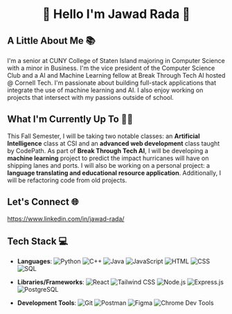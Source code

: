 <h1 align="center">🌟 Hello I'm Jawad Rada 🌟</h1>

## A Little About Me 📚
I'm a senior at CUNY College of Staten Island majoring in Computer Science with a minor in Business. I'm the vice president of the Computer Science Club and a AI and Machine Learning fellow at Break Through Tech AI hosted @ Cornell Tech. I'm passionate about building full-stack applications that integrate the use of machine learning and AI. I also enjoy working on projects that intersect with my passions outside of school.

## What I'm Currently Up To 👨‍💻
This Fall Semester, I will be taking two notable classes: an **Artificial Intelligence** class at CSI and an **advanced web development** class taught by CodePath. As part of **Break Through Tech AI**, I will be developing a **machine learning** project to predict the impact hurricanes will have on shipping lanes and ports. I will also be working on a personal project: a **language translating and educational resource application**. Additionally, I will be refactoring code from old projects.

## Let's Connect 🌐
https://www.linkedin.com/in/jawad-rada/

## Tech Stack 💻

- **Languages**:
  ![Python](https://img.shields.io/badge/Python-3776AB?style=flat&logo=python&logoColor=white)
  ![C++](https://img.shields.io/badge/C++-00599C?style=flat&logo=c%2B%2B&logoColor=white)
  ![Java](https://img.shields.io/badge/Java-007396?style=flat&logo=java&logoColor=white)
  ![JavaScript](https://img.shields.io/badge/JavaScript-F7DF1E?style=flat&logo=javascript&logoColor=black)
  ![HTML](https://img.shields.io/badge/HTML5-E34F26?style=flat&logo=html5&logoColor=white)
  ![CSS](https://img.shields.io/badge/CSS3-1572B6?style=flat&logo=css3&logoColor=white)
  ![SQL](https://img.shields.io/badge/SQL-4479A1?style=flat&logo=sql&logoColor=white)

- **Libraries/Frameworks**:
  ![React](https://img.shields.io/badge/React-61DAFB?style=flat&logo=react&logoColor=black)
  ![Tailwind CSS](https://img.shields.io/badge/Tailwind_CSS-38B2AC?style=flat&logo=tailwind-css&logoColor=white)
  ![Node.js](https://img.shields.io/badge/Node.js-339933?style=flat&logo=node-dot-js&logoColor=white)
  ![Express.js](https://img.shields.io/badge/Express.js-000000?style=flat&logo=express&logoColor=white)
  ![PostgreSQL](https://img.shields.io/badge/PostgreSQL-336791?style=flat&logo=postgresql&logoColor=white)

- **Development Tools**:
  ![Git](https://img.shields.io/badge/Git-F05032?style=flat&logo=git&logoColor=white)
  ![Postman](https://img.shields.io/badge/Postman-FF6C37?style=flat&logo=postman&logoColor=white)
  ![Figma](https://img.shields.io/badge/Figma-F24E1E?style=flat&logo=figma&logoColor=white)
  ![Chrome Dev Tools](https://img.shields.io/badge/Chrome_Dev_Tools-4285F4?style=flat&logo=google-chrome&logoColor=white)

